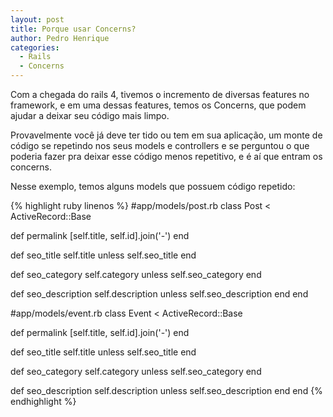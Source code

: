 ```yaml
---
layout: post
title: Porque usar Concerns?
author: Pedro Henrique
categories:
  - Rails
  - Concerns
---
```


Com a chegada do rails 4, tivemos o incremento de diversas features no framework,
e em uma dessas features, temos os Concerns, que podem ajudar a deixar seu código mais limpo.
<!--more-->
Provavelmente você já deve ter tido ou tem em sua aplicação, um monte de código se repetindo nos
seus models e controllers e se perguntou o que poderia fazer pra deixar esse código menos repetitivo,
e é aí que entram os concerns.

Nesse exemplo, temos alguns models que possuem código repetido:

{% highlight ruby linenos %}
#app/models/post.rb
class Post < ActiveRecord::Base

  def permalink
    [self.title, self.id].join('-')
  end

  def seo_title
    self.title unless self.seo_title
  end

  def seo_category
    self.category unless self.seo_category
  end

  def seo_description
    self.description unless self.seo_description
  end
end

#app/models/event.rb
class Event < ActiveRecord::Base

  def permalink
    [self.title, self.id].join('-')
  end

  def seo_title
    self.title unless self.seo_title
  end

  def seo_category
    self.category unless self.seo_category
  end

  def seo_description
    self.description unless self.seo_description
  end
end
{% endhighlight %}

